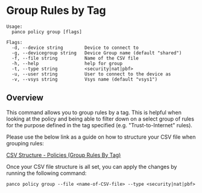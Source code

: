 # Group Rules by Tag

```
Usage:
  panco policy group [flags]

Flags:
  -d, --device string        Device to connect to
  -g, --devicegroup string   Device Group name (default "shared")
  -f, --file string          Name of the CSV file
  -h, --help                 help for group
  -t, --type string          <security|nat|pbf>
  -u, --user string          User to connect to the device as
  -v, --vsys string          Vsys name (default "vsys1")
```

## Overview

This command allows you to group rules by a tag. This is helpful when looking at the policy and being able to filter
down on a select group of rules for the purpose defined in the tag specified (e.g. "Trust-to-Internet" rules).

Please use the below link as a guide on how to structure your CSV file when grouping rules:

[CSV Structure - Policies (Group Rules By Tag)](https://panco.dev/csvPolicy.html#group-rules-by-tags)

Once your CSV file structure is all set, you can apply the changes by running the following command:

```
panco policy group --file <name-of-CSV-file> --type <security|nat|pbf>
```